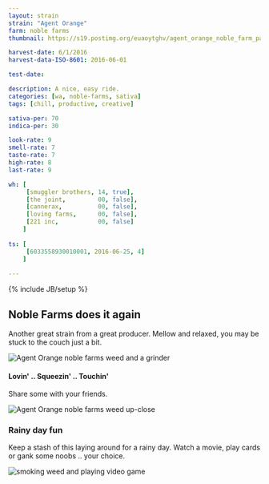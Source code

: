 ```yaml
---
layout: strain
strain: "Agent Orange"
farm: noble farms
thumbnail: https://s19.postimg.org/euaoytghv/agent_orange_noble_farm_packaging.jpg

harvest-date: 6/1/2016
harvest-data-ISO-8601: 2016-06-01

test-date: 

description: A nice, easy ride.
categories: [wa, noble-farms, sativa]
tags: [chill, productive, creative]

sativa-per: 70
indica-per: 30

look-rate: 9
smell-rate: 7
taste-rate: 7
high-rate: 8
last-rate: 9 

wh: [
     [smuggler brothers, 14, true],
     [the joint,         00, false],
     [cannerax,          00, false],
     [loving farms,      00, false],
     [221 inc,           00, false]
    ]
    
ts: [
     [6033558930010001, 2016-06-25, 4]
    ]
    
---
```

{% include JB/setup %}

## Noble Farms does it again

Another great strain from a great producer.
Mellow and relaxed, you may be stuck to the couch just a bit.

![Agent Orange noble farms weed and a grinder](https://s19.postimg.org/6u0zo2oxv/agent_orange_real_close.jpg)

#### Lovin' .. Squeezin' .. Touchin'

Share some with your friends.

![Agent Orange noble farms weed up-close ](https://s19.postimg.org/p8bis218j/agent_oragne_close_up.jpg)

### Rainy day fun

Keep a stash of this laying around for a rainy day.
Watch a movie, play cards or gank some noobs .. your choice.

![smoking weed and playing video game](http://i1344.photobucket.com/albums/p642/pacman8myghosts/48straighthoursofvidya_zps7fd7c587.gif)
